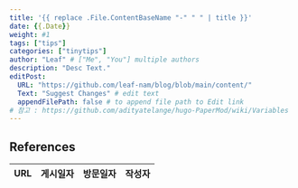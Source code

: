 ```yaml
---
title: '{{ replace .File.ContentBaseName "-" " " | title }}'
date: {{.Date}}
weight: #1
tags: ["tips"]
categories: ["tinytips"]
author: "Leaf" # ["Me", "You"] multiple authors
description: "Desc Text."
editPost:
  URL: "https://github.com/leaf-nam/blog/blob/main/content/"
  Text: "Suggest Changes" # edit text
  appendFilePath: false # to append file path to Edit link
# 참고 : https://github.com/adityatelange/hugo-PaperMod/wiki/Variables
---
```


## References

| URL | 게시일자 | 방문일자 | 작성자 |
| :-- | :------- | :------- | :----- |
